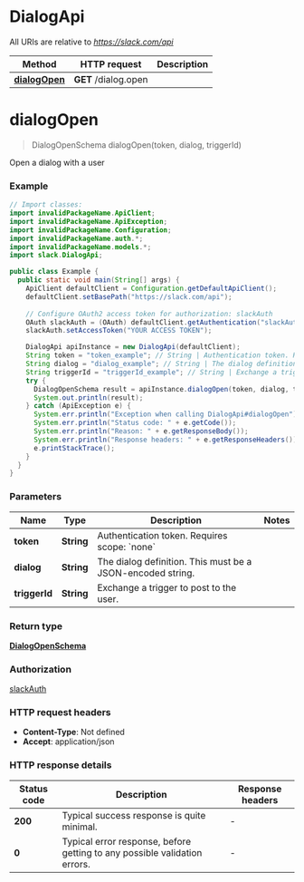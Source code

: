 # DialogApi

All URIs are relative to *https://slack.com/api*

| Method | HTTP request | Description |
|------------- | ------------- | -------------|
| [**dialogOpen**](DialogApi.md#dialogOpen) | **GET** /dialog.open |  |


<a name="dialogOpen"></a>
# **dialogOpen**
> DialogOpenSchema dialogOpen(token, dialog, triggerId)



Open a dialog with a user

### Example
```java
// Import classes:
import invalidPackageName.ApiClient;
import invalidPackageName.ApiException;
import invalidPackageName.Configuration;
import invalidPackageName.auth.*;
import invalidPackageName.models.*;
import slack.DialogApi;

public class Example {
  public static void main(String[] args) {
    ApiClient defaultClient = Configuration.getDefaultApiClient();
    defaultClient.setBasePath("https://slack.com/api");
    
    // Configure OAuth2 access token for authorization: slackAuth
    OAuth slackAuth = (OAuth) defaultClient.getAuthentication("slackAuth");
    slackAuth.setAccessToken("YOUR ACCESS TOKEN");

    DialogApi apiInstance = new DialogApi(defaultClient);
    String token = "token_example"; // String | Authentication token. Requires scope: `none`
    String dialog = "dialog_example"; // String | The dialog definition. This must be a JSON-encoded string.
    String triggerId = "triggerId_example"; // String | Exchange a trigger to post to the user.
    try {
      DialogOpenSchema result = apiInstance.dialogOpen(token, dialog, triggerId);
      System.out.println(result);
    } catch (ApiException e) {
      System.err.println("Exception when calling DialogApi#dialogOpen");
      System.err.println("Status code: " + e.getCode());
      System.err.println("Reason: " + e.getResponseBody());
      System.err.println("Response headers: " + e.getResponseHeaders());
      e.printStackTrace();
    }
  }
}
```

### Parameters

| Name | Type | Description  | Notes |
|------------- | ------------- | ------------- | -------------|
| **token** | **String**| Authentication token. Requires scope: &#x60;none&#x60; | |
| **dialog** | **String**| The dialog definition. This must be a JSON-encoded string. | |
| **triggerId** | **String**| Exchange a trigger to post to the user. | |

### Return type

[**DialogOpenSchema**](DialogOpenSchema.md)

### Authorization

[slackAuth](../README.md#slackAuth)

### HTTP request headers

 - **Content-Type**: Not defined
 - **Accept**: application/json

### HTTP response details
| Status code | Description | Response headers |
|-------------|-------------|------------------|
| **200** | Typical success response is quite minimal. |  -  |
| **0** | Typical error response, before getting to any possible validation errors. |  -  |

